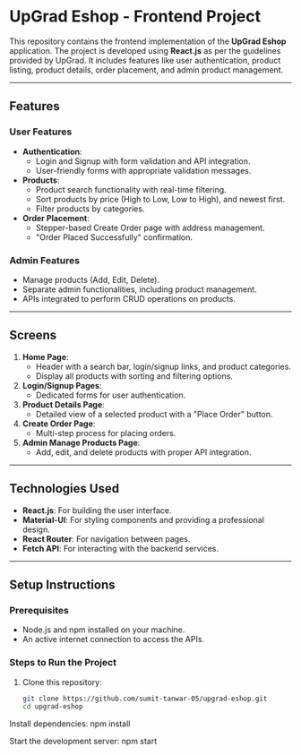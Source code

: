 # UpGrad Eshop - Frontend Project

This repository contains the frontend implementation of the **UpGrad Eshop** application. The project is developed using **React.js** as per the guidelines provided by UpGrad. It includes features like user authentication, product listing, product details, order placement, and admin product management.

---

## **Features**

### **User Features**
- **Authentication**:
  - Login and Signup with form validation and API integration.
  - User-friendly forms with appropriate validation messages.
- **Products**:
  - Product search functionality with real-time filtering.
  - Sort products by price (High to Low, Low to High), and newest first.
  - Filter products by categories.
- **Order Placement**:
  - Stepper-based Create Order page with address management.
  - "Order Placed Successfully" confirmation.

### **Admin Features**
- Manage products (Add, Edit, Delete).
- Separate admin functionalities, including product management.
- APIs integrated to perform CRUD operations on products.

---

## **Screens**

1. **Home Page**:
   - Header with a search bar, login/signup links, and product categories.
   - Display all products with sorting and filtering options.
2. **Login/Signup Pages**:
   - Dedicated forms for user authentication.
3. **Product Details Page**:
   - Detailed view of a selected product with a "Place Order" button.
4. **Create Order Page**:
   - Multi-step process for placing orders.
5. **Admin Manage Products Page**:
   - Add, edit, and delete products with proper API integration.

---

## **Technologies Used**
- **React.js**: For building the user interface.
- **Material-UI**: For styling components and providing a professional design.
- **React Router**: For navigation between pages.
- **Fetch API**: For interacting with the backend services.

---

## **Setup Instructions**

### **Prerequisites**
- Node.js and npm installed on your machine.
- An active internet connection to access the APIs.

### **Steps to Run the Project**
1. Clone this repository:
   ```bash
   git clone https://github.com/sumit-tanwar-05/upgrad-eshop.git
   cd upgrad-eshop


Install dependencies:
npm install

Start the development server:
npm start
